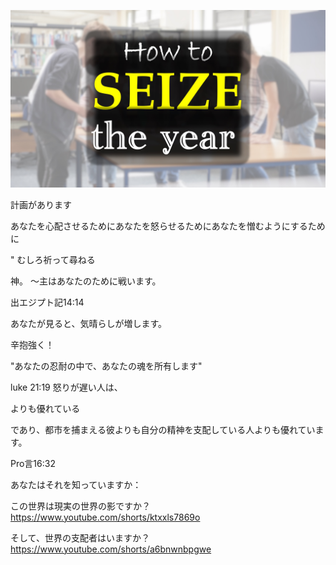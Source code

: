 ![Video cover image](../cover.jpg "cover photo")

計画があります

あなたを心配させるためにあなたを怒らせるためにあなたを憎むようにするために

" むしろ祈って尋ねる

神。 〜主はあなたのために戦います。

出エジプト記14:14

あなたが見ると、気晴らしが増します。

辛抱強く！

"あなたの忍耐の中で、あなたの魂を所有します"

luke 21:19 怒りが遅い人は、

よりも優れている

であり、都市を捕まえる彼よりも自分の精神を支配している人よりも優れています。

Pro言16:32

あなたはそれを知っていますか：

この世界は現実の世界の影ですか？ https://www.youtube.com/shorts/ktxxls7869o

そして、世界の支配者はいますか？ https://www.youtube.com/shorts/a6bnwnbpgwe